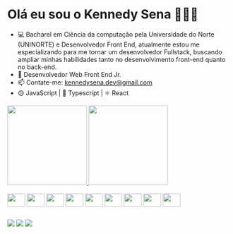 # Olá eu sou o Kennedy Sena 👋🏻🤓

- 💻 Bacharel em Ciência da computação pela Universidade do Norte (UNINORTE) e Desenvolvedor Front End, atualmente estou me especializando para me tornar um desenvolvedor Fullstack, buscando ampliar minhas habilidades tanto no desenvolvimento front-end quanto no back-end.
- 🚀 Desenvolvedor Web Front End Jr.
- 📫 Contate-me: kennedysena.dev@gmail.com
- 🟡 JavaScript | 🔵 Typescript | ⚛️ React

<div style="display: flex; gap: 20px; flex-wrap: wrap; align-items: center;">
  <a href="https://github.com/Kennedysena">                                      
    <img height="180em" src="https://github-readme-stats.vercel.app/api?username=Kennedysena&show_icons=true&theme=dark&include_all_commits=true&count_private=true" />
    <img height="180em" src="https://github-readme-stats.vercel.app/api/top-langs/?username=Kennedysena&layout=compact&langs_count=16&theme=dark" />
  </a>
</div>

<div style="display: inline_block"><br>
  <img align="center" height="30" width="40" src="https://cdn.jsdelivr.net/gh/devicons/devicon/icons/html5/html5-original.svg">
  <img align="center" height="30" width="40" src="https://cdn.jsdelivr.net/gh/devicons/devicon/icons/css3/css3-original.svg">
  <img align="center" height="30" width="40" src="https://cdn.jsdelivr.net/gh/devicons/devicon/icons/javascript/javascript-original.svg">
  <img align="center" height="30" width="40" src="https://cdn.jsdelivr.net/gh/devicons/devicon/icons/typescript/typescript-original.svg">
  <img align="center" height="30" width="40" src="https://cdn.jsdelivr.net/gh/devicons/devicon/icons/react/react-original.svg">
  <img align="center" height="30" width="40" src="https://cdn.jsdelivr.net/gh/devicons/devicon/icons/figma/figma-original.svg">
  <img align="center" height="30" width="40" src="https://cdn.jsdelivr.net/gh/devicons/devicon/icons/git/git-original.svg">
  <img align="center" height="30" width="40" src="https://cdn.jsdelivr.net/gh/devicons/devicon/icons/npm/npm-original-wordmark.svg">
  <img align="center" height="30" width="40" src="https://cdn.jsdelivr.net/gh/devicons/devicon/icons/materialui/materialui-original.svg">
</div>

##

<div>
  <a href="mailto:kennedysena.dev@gmail.com"><img src="https://img.shields.io/badge/Gmail-%23333?style=for-the-badge&logo=gmail&logoColor=white" target="_blank"></a>
  <a href="https://www.linkedin.com/in/kennedy-sena-de-freitas" target="_blank"><img src="https://img.shields.io/badge/LinkedIn-%230077B5?style=for-the-badge&logo=linkedin&logoColor=white" target="_blank"></a>
  <a href="https://discord.com/channels/@me" target="_blank"><img src="https://img.shields.io/badge/Discord-7289DA?style=for-the-badge&logo=discord&logoColor=white" target="_blank"></a>
</div>

